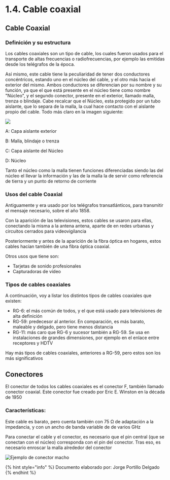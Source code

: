# 1.4. Cable coaxial

## Cable Coaxial

### Definición y su estructura

Los cables coaxiales son un tipo de cable, los cuales fueron usados para el transporte de altas frecuencias o radiofrecuencias, por ejemplo las emitidas desde los telégrafos de la época.

Así mismo, este cable tiene la peculiaridad de tener dos conductores concéntricos, estando uno en el núcleo del cable, y el otro más hacia el exterior del mismo. Ambos conductores se diferencian por su nombre y su función, ya que el que está presente en el núcleo tiene como nombre "Núcleo", y el segundo conector, presente en el exterior, llamado malla, trenza o blindaje. Cabe recalcar que el Núcleo, esta protegido por un tubo aislante, que lo separa de la malla, la cual hace contacto con el aislante propio del cable. Todo más claro en la imagen siguiente:

![](https://hardzone.es/app/uploads-hardzone.es/2020/08/Cables-coaxiales-1.jpg)

A: Capa aislante exterior

B: Malla, blindaje o trenza

C: Capa aislante del Núcleo

D: Núcleo

Tanto el núcleo como la malla tienen funciones diferenciadas siendo las del núcleo el llevar la información y las de la malla la de servir como referencia de tierra y un punto de retorno de corriente

### Usos del cable Coaxial

Antiguamente y era usado por los telégrafos transatlánticos, para transmitir el mensaje necesario, sobre el año 1858.

Con la aparición de las televisiones, estos cables se usaron para ellas, conectando la misma a la antena antena, aparte de en redes urbanas y circuitos cerrados para videovigilancia

Posteriormente y antes de la aparición de la fibra óptica en hogares, estos cables hacían también de una fibra óptica coaxial.



Otros usos que tiene son:

* Tarjetas de sonido profesionales
* Capturadoras de vídeo

### Tipos de cables coaxiales

A continuación, voy a listar los distintos tipos de cables coaxiales que existen:

* RG-6: el más común de todos, y el que está usado para televisiones de alta definición
* RG-59: predecesor al anterior. En comparación, es más barato, maleable y delgado, pero tiene menos distancia
* RG-11: más caro que RG-6 y sucesor también a RG-59. Se usa en instalaciones de grandes dimensiones, por ejemplo en el enlace entre receptores y HDTV

Hay más tipos de cables coaxiales, anteriores a RG-59, pero estos son los más significativos &#x20;

## Conectores

El conector de todos los cables coaxiales es el conector F, también llamado conector coaxial. Este conector fue creado por Eric E. Winston en la década de 1950

### Características:

Este cable es barato, pero cuenta también con 75 Ω de adaptación a la impedancia, y con un ancho de banda variable de de varios GHz&#x20;

Para conectar el cable y el conector, es necesario que el pin central (que se conectan con el núcleo) corresponda con el pin del conector. Tras eso, es necesario enroscar la malla alrededor del conector

![Ejemplo de conector macho](https://upload.wikimedia.org/wikipedia/commons/8/8a/F\_Connector.jpg)



{% hint style="info" %}
Documento elaborado por: Jorge Portillo Delgado
{% endhint %}
